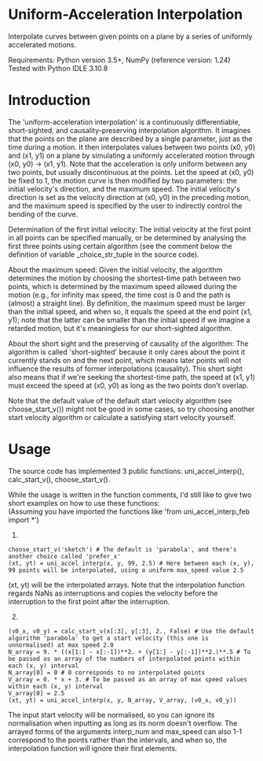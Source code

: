 # Uniform-Acceleration Interpolation
Interpolate curves between given points on a plane by a series of uniformly accelerated motions.

Requirements: Python version 3.5+, NumPy (reference version: 1.24)  
Tested with Python IDLE 3.10.8

# Introduction
The 'uniform-acceleration interpolation' is a continuously differentiable, short-sighted, and causality-preserving interpolation algorithm. It imagines that the points on the plane are described by a single parameter, just as the time during a motion. It then interpolates values between two points (x0, y0) and (x1, y1) on a plane by simulating a uniformly accelerated motion through (x0, y0) -> (x1, y1). Note that the acceleration is only uniform between any two points, but usually discontinuous at the points.
Let the speed at (x0, y0) be fixed to 1, the motion curve is then modified by two parameters: the initial velocity's direction, and the maximum speed. The initial velocity's direction is set as the velocity direction at (x0, y0) in the preceding motion, and the maximum speed is specified by the user to indirectly control the bending of the curve.

Determination of the first initial velocity: The initial velocity at the first point in all points can be specified manually, or be determined by analysing the first three points using certain algorithm (see the comment below the definition of variable \_choice_str_tuple in the source code).

About the maximum speed: Given the initial velocity, the algorithm determines the motion by choosing the shortest-time path between two points, which is determined by the maximum speed allowed during the motion (e.g., for infinity max speed, the time cost is 0 and the path is (almost) a straight line). By definition, the maximum speed must be larger than the initial speed, and when so, it equals the speed at the end point (x1, y1); note that the latter can be smaller than the initial speed if we imagine a retarded motion, but it's meaningless for our short-sighted algorithm.

About the short sight and the preserving of causality of the algorithm: The algorithm is called 'short-sighted' because it only cares about the point it currently stands on and the next point, which means later points will not influence the results of former interpolations (causality). This short sight also means that if we're seeking the shortest-time path, the speed at (x1, y1) must exceed the speed at (x0, y0) as long as the two points don't overlap.

Note that the default value of the default start velocity algorithm (see choose_start_v()) might not be good in some cases, so try choosing another start velocity algorithm or calculate a satisfying start velocity yourself.

# Usage
The source code has implemented 3 public functions: uni_accel_interp(), calc_start_v(), choose_start_v().

While the usage is written in the function comments, I'd still like to give two short examples on how to use these functions:  
(Assuming you have imported the functions like 'from uni_accel_interp_feb import *')

1.

    choose_start_v('sketch') # The default is 'parabola', and there's another choice called 'prefer_x'  
    (xt, yt) = uni_accel_interp(x, y, 99, 2.5) # Here between each (x, y), 99 points will be interpolated, using a uniform max_speed value 2.5

(xt, yt) will be the interpolated arrays. Note that the interpolation function regards NaNs as interruptions and copies the velocity before the interruption to the first point after the interruption.

2.

    (v0_x, v0_y) = calc_start_v(x[:3], y[:3], 2., False) # Use the default algorithm 'parabola' to get a start velocity (this one is unnormalised) at max speed 2.0  
    N_array = 9. * ((x[1:] - x[:-1])**2. + (y[1:] - y[:-1])**2.)**.5 # To be passed as an array of the numbers of interpolated points within each (x, y) interval
    N_array[0] = 0 # 0 corresponds to no interpolated points
    V_array = 0. * x + 3. # To be passed as an array of max speed values within each (x, y) interval
    V_array[0] = 2.5
    (xt, yt) = uni_accel_interp(x, y, N_array, V_array, (v0_x, v0_y))

The input start velocity will be normalised, so you can ignore its normalisation when inputting as long as its norm doesn't overflow. The arrayed forms of the arguments interp_num and max_speed can also 1-1 correspond to the points rather than the intervals, and when so, the interpolation function will ignore their first elements.
